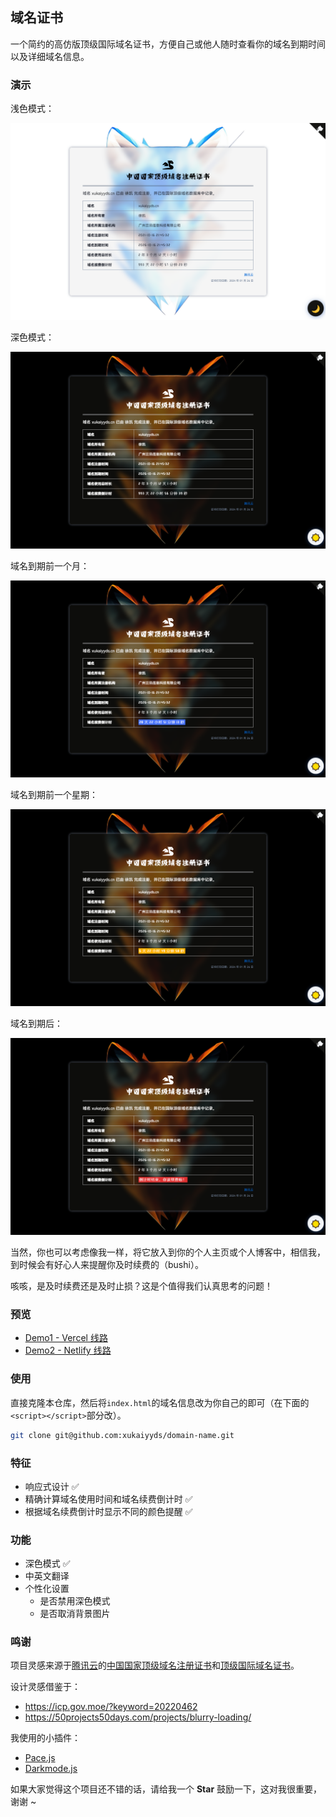 ## 域名证书

一个简约的高仿版顶级国际域名证书，方便自己或他人随时查看你的域名到期时间以及详细域名信息。

### 演示

浅色模式：

![](./img/screenshots/light.png)

深色模式：

![](./img/screenshots/night.png)

域名到期前一个月：

![](./img/screenshots/primary.png)

域名到期前一个星期：

![](./img/screenshots/warning.png)

域名到期后：

![](./img/screenshots/danger.png)

当然，你也可以考虑像我一样，将它放入到你的个人主页或个人博客中，相信我，到时候会有好心人来提醒你及时续费的（bushi）。

咳咳，是及时续费还是及时止损？这是个值得我们认真思考的问题！

### 预览

- [Demo1 - Vercel 线路](https://domain.xukaiyyds.cn)
- [Demo2 - Netlify 线路](https://count.xukaiyyds.cn)

### 使用

直接克隆本仓库，然后将`index.html`的域名信息改为你自己的即可（在下面的`<script></script>`部分改）。

```bash
git clone git@github.com:xukaiyyds/domain-name.git
```

### 特征

- 响应式设计 ✅
- 精确计算域名使用时间和域名续费倒计时 ✅
- 根据域名续费倒计时显示不同的颜色提醒 ✅

### 功能

- 深色模式 ✅
- 中英文翻译
- 个性化设置
  - 是否禁用深色模式
  - 是否取消背景图片

### 鸣谢

项目灵感来源于[腾讯云](https://cloud.tencent.com)的[中国国家顶级域名注册证书](img/certificate/xukaiyyds.cn.certificate.jpg)和[顶级国际域名证书](img/certificate/xukaiyyds.cn.old-certificate.jpg)。

设计灵感借鉴于：

- <https://icp.gov.moe/?keyword=20220462>
- <https://50projects50days.com/projects/blurry-loading/>

我使用的小插件：

- [Pace.js](https://github.com/CodeByZach/pace)
- [Darkmode.js](https://github.com/sandoche/Darkmode.js)

如果大家觉得这个项目还不错的话，请给我一个 **Star** 鼓励一下，这对我很重要，谢谢 ~
